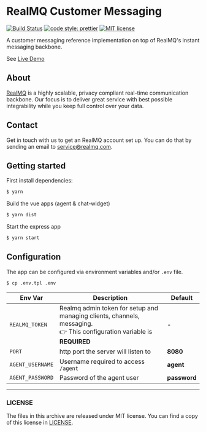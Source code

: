 # RealMQ Customer Messaging

[![Build Status](https://img.shields.io/travis/RealMQ/realmq-customer-messaging/master.svg?style=flat-square)](https://travis-ci.org/RealMQ/realmq-customer-messaging)
[![code style: prettier](https://img.shields.io/badge/code_style-prettier-ff69b4.svg?style=flat-square)](https://github.com/prettier/prettier)
[![MIT license](https://img.shields.io/github/license/realmq/realmq-customer-messaging.svg?style=flat-square)](LICENSE)

A customer messaging reference implementation on top of RealMQ's instant messaging backbone.

See [Live Demo](https://customer-messaging-example.herokuapp.com/)

## About

[RealMQ](https://realmq.com) is a highly scalable, privacy compliant real-time communication backbone.
Our focus is to deliver great service with best possible integrability while you keep full control over your data.

## Contact

Get in touch with us to get an RealMQ account set up.
You can do that by sending an email to service@realmq.com.

## Getting started

First install dependencies:

```bash
$ yarn
```

Build the vue apps (agent & chat-widget)

```bash
$ yarn dist
```

Start the express app

```bash
$ yarn start
```

## Configuration

The app can be configured via environment variables and/or `.env` file.

```
$ cp .env.tpl .env
```

| Env Var | Description | Default |
|---------|---|---|
| `REALMQ_TOKEN` | Realmq admin token for setup and managing clients, channels, messaging.<br>:point_right: This configuration variable is **REQUIRED** | - |
| `PORT` | http port the server will listen to | **8080** |
| `AGENT_USERNAME` | Username required to access `/agent` | **agent** |
| `AGENT_PASSWORD` | Password of the agent user | **password** |

---

### LICENSE

The files in this archive are released under MIT license.
You can find a copy of this license in [LICENSE](LICENSE).
